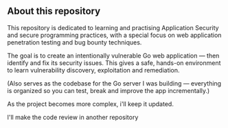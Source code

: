 <h2>About this repository</h2>
<p>
  This repository is dedicated to learning and practising Application Security and secure programming practices,
  with a special focus on web application penetration testing and bug bounty techniques.
</p>
<p>
  The goal is to create an intentionally vulnerable Go web application — then identify and fix its security issues.
  This gives a safe, hands-on environment to learn vulnerability discovery, exploitation and remediation.
</p>
<p>
  (Also serves as the codebase for the Go server I was building — everything is organized so you can test, break
  and improve the app incrementally.)
</p>
<p>
  As the project becomes more complex, i'll keep it updated.
</p>
<p>
  I'll make the code review in another repository
</p>



